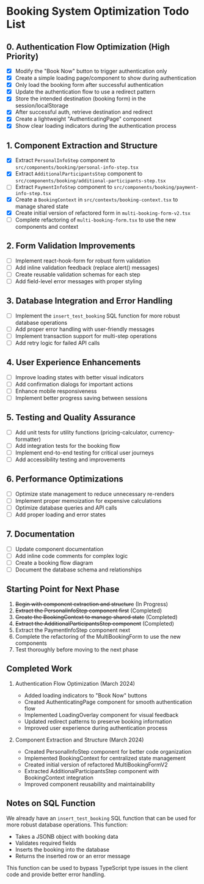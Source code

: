 # Booking System Optimization Todo List

## 0. Authentication Flow Optimization (High Priority)
- [x] Modify the "Book Now" button to trigger authentication only
- [x] Create a simple loading page/component to show during authentication
- [x] Only load the booking form after successful authentication
- [x] Update the authentication flow to use a redirect pattern
- [x] Store the intended destination (booking form) in the session/localStorage
- [x] After successful auth, retrieve destination and redirect
- [x] Create a lightweight "AuthenticatingPage" component
- [x] Show clear loading indicators during the authentication process

## 1. Component Extraction and Structure
- [x] Extract `PersonalInfoStep` component to `src/components/booking/personal-info-step.tsx`
- [x] Extract `AdditionalParticipantsStep` component to `src/components/booking/additional-participants-step.tsx`
- [ ] Extract `PaymentInfoStep` component to `src/components/booking/payment-info-step.tsx`
- [x] Create a `BookingContext` in `src/contexts/booking-context.tsx` to manage shared state
- [x] Create initial version of refactored form in `multi-booking-form-v2.tsx`
- [ ] Complete refactoring of `multi-booking-form.tsx` to use the new components and context

## 2. Form Validation Improvements
- [ ] Implement react-hook-form for robust form validation
- [ ] Add inline validation feedback (replace alert() messages)
- [ ] Create reusable validation schemas for each step
- [ ] Add field-level error messages with proper styling

## 3. Database Integration and Error Handling
- [ ] Implement the `insert_test_booking` SQL function for more robust database operations
- [ ] Add proper error handling with user-friendly messages
- [ ] Implement transaction support for multi-step operations
- [ ] Add retry logic for failed API calls

## 4. User Experience Enhancements
- [ ] Improve loading states with better visual indicators
- [ ] Add confirmation dialogs for important actions
- [ ] Enhance mobile responsiveness
- [ ] Implement better progress saving between sessions

## 5. Testing and Quality Assurance
- [ ] Add unit tests for utility functions (pricing-calculator, currency-formatter)
- [ ] Add integration tests for the booking flow
- [ ] Implement end-to-end testing for critical user journeys
- [ ] Add accessibility testing and improvements

## 6. Performance Optimizations
- [ ] Optimize state management to reduce unnecessary re-renders
- [ ] Implement proper memoization for expensive calculations
- [ ] Optimize database queries and API calls
- [ ] Add proper loading and error states

## 7. Documentation
- [ ] Update component documentation
- [ ] Add inline code comments for complex logic
- [ ] Create a booking flow diagram
- [ ] Document the database schema and relationships

## Starting Point for Next Phase
1. ~~Begin with component extraction and structure~~ (In Progress)
2. ~~Extract the PersonalInfoStep component first~~ (Completed)
3. ~~Create the BookingContext to manage shared state~~ (Completed)
4. ~~Extract the AdditionalParticipantsStep component~~ (Completed)
5. Extract the PaymentInfoStep component next
6. Complete the refactoring of the MultiBookingForm to use the new components
7. Test thoroughly before moving to the next phase

## Completed Work
1. Authentication Flow Optimization (March 2024)
   - Added loading indicators to "Book Now" buttons
   - Created AuthenticatingPage component for smooth authentication flow
   - Implemented LoadingOverlay component for visual feedback
   - Updated redirect patterns to preserve booking information
   - Improved user experience during authentication process

2. Component Extraction and Structure (March 2024)
   - Created PersonalInfoStep component for better code organization
   - Implemented BookingContext for centralized state management
   - Created initial version of refactored MultiBookingFormV2
   - Extracted AdditionalParticipantsStep component with BookingContext integration
   - Improved component reusability and maintainability

## Notes on SQL Function
We already have an `insert_test_booking` SQL function that can be used for more robust database operations. This function:
- Takes a JSONB object with booking data
- Validates required fields
- Inserts the booking into the database
- Returns the inserted row or an error message

This function can be used to bypass TypeScript type issues in the client code and provide better error handling. 